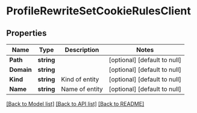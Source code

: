 # ProfileRewriteSetCookieRulesClient

## Properties
Name | Type | Description | Notes
------------ | ------------- | ------------- | -------------
**Path** | **string** |  | [optional] [default to null]
**Domain** | **string** |  | [optional] [default to null]
**Kind** | **string** | Kind of entity | [optional] [default to null]
**Name** | **string** | Name of entity | [optional] [default to null]

[[Back to Model list]](../README.md#documentation-for-models) [[Back to API list]](../README.md#documentation-for-api-endpoints) [[Back to README]](../README.md)


